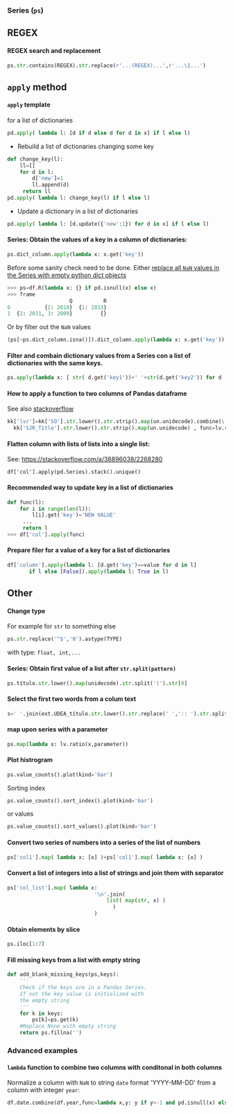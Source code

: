 ### Series (`ps`)
## REGEX
#### REGEX search and replacement
```python
ps.str.contains(REGEX).str.replace(r'...(REGEX)...',r'...\1...')
```
## `apply` method
#### `apply` template
for a list of dictionaries
```python
pd.apply( lambda l: [d if d else d for d in x] if l else l)
```
* Rebuild a list of dictionaries changing some key
```python
def change_key(l):
    ll=[]
    for d in l:
        d['new']=1
        ll.append(d)
     return ll
pd.apply( lambda l: change_key(l) if l else l)
```
*  Update a dictionary in a list of dictionaries
```python
pd.apply( lambda l: [d.update({'new':1}) for d in x] if l else l)
```

#### Series: Obtain the values of a key in a column of dictionaries:
```python
ps.dict_column.apply(lambda x: x.get('key'))
```
Before some sanity check need to be done.
Either [replace all `NaN` values in the Series with empty python dict objects](https://stackoverflow.com/a/25901013/2268280)
```python
>>> ps=df.R(lambda x: {} if pd.isnull(x) else x)
>>> frame
                    Q          R
0           {2: 2010}  {1: 2013}
1  {2: 2011, 3: 2009}         {}
```
Or by filter out the `NaN` values
```python
(ps[~ps.dict_column.isna()]).dict_column.apply(lambda x: x.get('key'))
```
#### Filter and combain dictionary values from a Series con a list of dictionaries with the same keys.
```python
ps.apply(lambda x: [ str( d.get('key1'))+' '+str(d.get('key2')) for d  in x] )
```

#### How to apply a function to two columns of Pandas dataframe
See also [stackoverflow](http://stackoverflow.com/questions/13331698/how-to-apply-a-function-to-two-columns-of-pandas-dataframe)
```python
kk['lvr']=kk['SO'].str.lower().str.strip().map(un.unidecode).combine(\
  kk['SJR_Title'].str.lower().str.strip().map(un.unidecode) , func=lv.ratio)
```

#### Flatten column with lists of lists into a single list:
See: https://stackoverflow.com/a/38896038/2268280
```
df['col'].apply(pd.Series).stack().unique()
```

#### Recommended way to update key in a list of dictionaries
```python
def func(l):
    for i in range(len(l)):
        l[i].get('key')='NEW VALUE'
     ...
     return l
>>> df['col'].apply(func)
```

#### Prepare filer for a value of a key for a list of dictionaries
```python
df['column'].apply(lambda l: [d.get('key')==value for d in l] 
       if l else [False]).apply(lambda l: True in l)
```

## Other
#### Change type
For example for `str` to something else

```python
ps.str.replace('^$','0').astype(TYPE)
```

with type: `float, int,...`

#### Series: Obtain first value of a list after `str.split(pattern)`
```python
ps.título.str.lower().map(unidecode).str.split('(').str[0]
```

#### Select the first two words from a colum text
```python
s=' '.join(ext.UDEA_título.str.lower().str.replace(' ',':: ').str.split('::').str[:2].loc[i])
```
#### map  upon series with a parameter
```python
ps.map(lambda x: lv.ratio(x,parameter))
```
#### Plot histrogram
```python
ps.value_counts().plot(kind='bar')
```
Sorting index
```python
ps.value_counts().sort_index().plot(kind='bar')
```
or values
```python
ps.value_counts().sort_values().plot(kind='bar')
```

#### Convert two series of numbers into a series of the list of numbers
```python
ps['col1'].map( lambda x: [x] )+ps['col1'].map( lambda x: [x] )
```

#### Convert a list of integers into a list of strings and join them with separator
```python
ps['col_list'].map( lambda x: 
                            '\n'.join(  
                                list( map(str, x) ) 
                                  ) 
                            )
```
#### Obtain elements by slice
```python
ps.iloc[1:7]
```

#### Fill missing keys from a list with empty string
```python
def add_blank_missing_keys(ps,keys):
    '''
    Check if the keys are in a Pandas Series.
    If not the key value is initialized with
    the empty string
    '''
    for k in keys:
        ps[k]=ps.get(k)
    #Replace None with empty string
    return ps.fillna('')    
```


### Advanced examples
#### `lambda` function to combine two columns with conditonal in both columns
Normalize a column with `NaN` to string `date` format 'YYYY-MM-DD' from a column with integer `year`:
```python
df.date.combine(df.year,func=lambda x,y: y if y>-1 and pd.isnull(x) else x)
```


